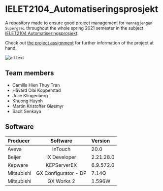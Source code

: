 # IELET2104_Automatiseringsprosjekt
A repository made to ensure good project management for `Vennegjengen Supergrei` throughout the whole spring 2021 semester in the subject [IELET2104 Automatiseringsprosjekt](https://www.ntnu.no/studier/emner/IELET2104#tab=omEmnet).

Check out [the project assignment](https://learn-eu-central-1-prod-fleet01-xythos.content.blackboardcdn.com/5def77a38a2f7/8675500?X-Blackboard-Expiration=1616295600000&X-Blackboard-Signature=6RThfTLIRXXxQwVew%2FvEfB4lc4aiTj9vlo60c0nD8Q8%3D&X-Blackboard-Client-Id=303508&response-cache-control=private%2C%20max-age%3D21600&response-content-disposition=inline%3B%20filename%2A%3DUTF-8%27%27Automatiseringsprosjekt%2520-%2520oppgavetekst.pdf&response-content-type=application%2Fpdf&X-Amz-Algorithm=AWS4-HMAC-SHA256&X-Amz-Date=20210320T210000Z&X-Amz-SignedHeaders=host&X-Amz-Expires=21600&X-Amz-Credential=AKIAZH6WM4PL5M5HI5WH%2F20210320%2Feu-central-1%2Fs3%2Faws4_request&X-Amz-Signature=30a48247e7e5b46132c8cd9c504ad42205363c0a3d17ad08c44ef0cc24ba140d) for further information of the project at hand.

![alt text](https://github.com/haavardok/IELET2104_Automatiseringsprosjekt/pictures/friendgang_supernice.png "Friendgang Supernice bro")

## Team members
* Camilla Hien Thuy Tran
* Håvard Olai Kopperstad
* Julie Klingenberg
* Khuong Huynh
* Martin Kristoffer Gløsmyr
* Sacit Senkaya

## Software
| Producer   | Software             | Version   |
| :----------| :------------------: | :-------- |
| Aveva      | InTouch              | 20.0      |
| Beijer     | iX Developer         | 2.21.28.0 |
| Kepware    | KEPServerEX          | 6.9.572.0 |
| Mitsubishi | GX Configurator - DP | 7.14Q     |
| Mitsubishi | GX Works 2           | 1.596W    |
